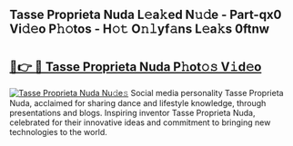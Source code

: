## Tasse Proprieta Nuda L𝚎a𝚔ed N𝚞𝚍e - Part-qx0 Vi𝚍𝚎o P𝚑𝚘tos - H𝚘𝚝 O𝚗𝚕yf𝚊ns L𝚎a𝚔s 0ftnw

# <h2><a href="http://kf5fok.oniu.top/?m=Tasse+Proprieta+Nuda">🔗👉 🔴 Tasse Proprieta Nuda P𝚑ot𝚘𝚜 V𝚒d𝚎o</a></h2>

[![Tasse Proprieta Nuda Nu𝚍e𝚜](https://i.imgur.com/0qMVB7G.gif)](http://kf5fok.oniu.top/?m=Tasse+Proprieta+Nuda)
Social media personality Tasse Proprieta Nuda, acclaimed for sharing dance and lifestyle knowledge, through presentations and blogs. Inspiring inventor Tasse Proprieta Nuda, celebrated for their innovative ideas and commitment to bringing new technologies to the world.  
